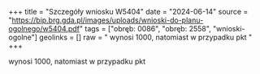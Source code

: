 +++
title = "Szczegóły wniosku W5404"
date = "2024-06-14"
source = "https://bip.brg.gda.pl/images/uploads/wnioski-do-planu-ogolnego/w5404.pdf"
tags = ["obręb: 0086", "obręb: 2558", "wnioski-ogolne"]
geolinks = []
raw = " wynosi 1000, natomiast w przypadku pkt "
+++

 wynosi 1000, natomiast w przypadku pkt 


